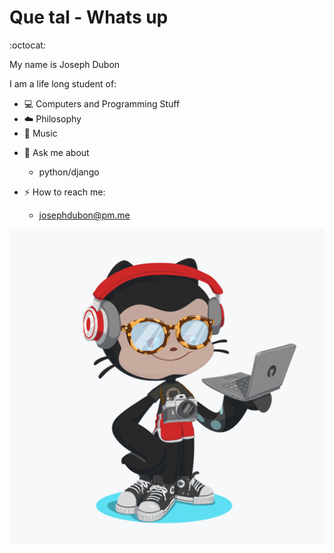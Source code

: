 # Que tal - Whats up

:octocat:

My name is Joseph Dubon

I am a life long student of:

- :computer: Computers and Programming Stuff
- :cloud: Philosophy
- :guitar: Music

<!--
**josephdubon/josephdubon** is a ✨ _special_ ✨ repository because its `README.md` (this file) appears on your GitHub profile.
-->

- 💬 Ask me about

  - python/django
  
- :zap: How to reach me:
  - josephdubon@pm.me

![Octocat style!](octocat.png)

